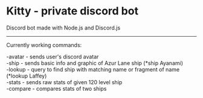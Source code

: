 # Kitty - private discord bot
Discord bot made with Node.js and Discord.js

-----------------------------------------------------------------------------------------------------------------------------------------------------------------------------------

Currently working commands:

-avatar - sends user's discord avatar<br/>
-ship - sends basic info and graphic of Azur Lane ship (*ship Ayanami)<br/>
-lookup - query to find ship with matching name or fragment of name (*lookup Laffey)<br/>
-stats - sends raw stats of given 120 level ship<br/>
-compare - compares stats of two ships<br/>
